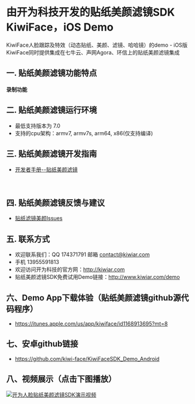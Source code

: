 # 由开为科技开发的贴纸美颜滤镜SDK KiwiFace，iOS Demo
KiwiFace人脸跟踪及特效（动态贴纸、美颜、滤镜、哈哈镜）的demo - iOS版
KiwiFace同时提供集成在七牛云、声网Agora、环信上的贴纸美颜滤镜集成

## 

## 一. 贴纸美颜滤镜功能特点
#### 录制功能

## 二. 贴纸美颜滤镜运行环境

- 最低支持版本为 7.0
- 支持的cpu架构：armv7, armv7s, arm64, x86(仅支持编译)

## 三. 贴纸美颜滤镜开发指南

 - [开发者手册--贴纸美颜滤镜](https://github.com/kiwi-face/KiwiFaceSDK_Demo_iOS/blob/master/docs/ios-instruction.md)                                                                                                                                                                                                                         

## 四. 贴纸美颜滤镜反馈与建议

- [贴纸滤镜美颜Issues](https://github.com/kiwi-face/KiwiFaceSDK_Demo_iOS/issues)

## 五. 联系方式

- 欢迎联系我们：QQ 174371791 邮箱  contact@kiwiar.com  
- 手机 13955591813
- 欢迎访问开为科技的官方网：http://kiwiar.com
- 贴纸美颜滤镜SDK免费试用Demo链接：http://www.kiwiar.com/demo

## 六、Demo App下载体验（贴纸美颜滤镜github源代码程序）
- https://itunes.apple.com/us/app/kiwiface/id1168913695?mt=8

## 七、安卓github链接
- https://github.com/kiwi-face/KiwiFaceSDK_Demo_Android

## 八、视频展示（点击下图播放）
[![开为人脸贴纸美颜滤镜SDK演示视频](http://ogbqmomng.bkt.clouddn.com/kiwiar/img/lens/lens-photo-1.png)](http://ogbqmomng.bkt.clouddn.com/kiwiar/media/kiwiface-demo.mp4)

